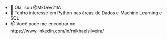 - 👋 Olá, sou @MkDev21IA
- 👀 Tenho interesse em Python nas áreas de Dados e Machine Learning e SQL
- 📫 Você pode me encontrar no https://www.linkedin.com/in/mikhaelsilveira/

<!---
MkDev21IA/MkDev21IA is a ✨ special ✨ repository because its `README.md` (this file) appears on your GitHub profile.
You can click the Preview link to take a look at your changes.
--->
